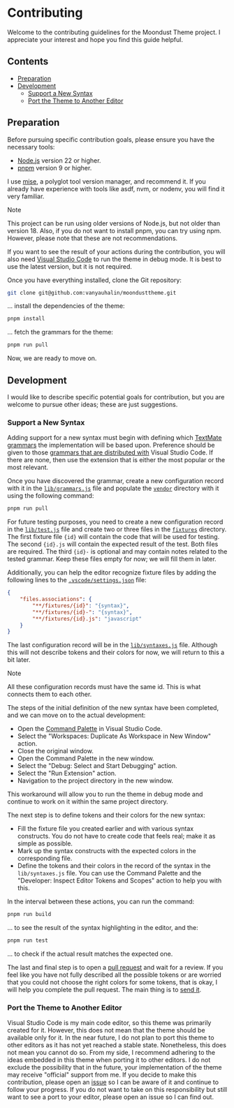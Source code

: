 # Contributing

Welcome to the contributing guidelines for the Moondust Theme project. I appreciate your interest and hope you find this guide helpful.

## Contents

- [Preparation](#preparation)
- [Development](#development)
	- [Support a New Syntax](#support-a-new-syntax)
	- [Port the Theme to Another Editor](#port-the-theme-to-another-editor)

## Preparation

Before pursuing specific contribution goals, please ensure you have the necessary tools:

- [Node.js] version 22 or higher.
- [pnpm] version 9 or higher.

I use [mise], a polyglot tool version manager, and recommend it. If you already have experience with tools like asdf, nvm, or nodenv, you will find it very familiar.

> [!NOTE]
>
> This project can be run using older versions of Node.js, but not older than version 18. Also, if you do not want to install pnpm, you can try using npm. However, please note that these are not recommendations.

If you want to see the result of your actions during the contribution, you will also need [Visual Studio Code] to run the theme in debug mode. It is best to use the latest version, but it is not required.

Once you have everything installed, clone the Git repository:

```sh
git clone git@github.com:vanyauhalin/moondusttheme.git
```

... install the dependencies of the theme:

```sh
pnpm install
```

... fetch the grammars for the theme:

```sh
pnpm run pull
```

Now, we are ready to move on.

## Development

I would like to describe specific potential goals for contribution, but you are welcome to pursue other ideas; these are just suggestions.

### Support a New Syntax

Adding support for a new syntax must begin with defining which [TextMate grammars] the implementation will be based upon. Preference should be given to those [grammars that are distributed with] Visual Studio Code. If there are none, then use the extension that is either the most popular or the most relevant.

Once you have discovered the grammar, create a new configuration record with it in the [`lib/grammars.js`] file and populate the [`vendor`] directory with it using the following command:

```sh
pnpm run pull
```

For future testing purposes, you need to create a new configuration record in the [`lib/test.js`] file and create two or three files in the [`fixtures`] directory. The first fixture file `{id}` will contain the code that will be used for testing. The second `{id}.js` will contain the expected result of the test. Both files are required. The third `{id}-` is optional and may contain notes related to the tested grammar. Keep these files empty for now; we will fill them in later.

Additionally, you can help the editor recognize fixture files by adding the following lines to the [`.vscode/settings.json`] file:

```json
{
	"files.associations": {
		"**/fixtures/{id}": "{syntax}",
		"**/fixtures/{id}-": "{syntax}",
		"**/fixtures/{id}.js": "javascript"
	}
}
```

The last configuration record will be in the [`lib/syntaxes.js`] file. Although this will not describe tokens and their colors for now, we will return to this a bit later.

> [!NOTE]
>
> All these configuration records must have the same id. This is what connects them to each other.

The steps of the initial definition of the new syntax have been completed, and we can move on to the actual development:

- Open the [Command Palette] in Visual Studio Code.
- Select the "Workspaces: Duplicate As Workspace in New Window" action.
- Close the original window.
- Open the Command Palette in the new window.
- Select the "Debug: Select and Start Debugging" action.
- Select the "Run Extension" action.
- Navigation to the project directory in the new window.

This workaround will allow you to run the theme in debug mode and continue to work on it within the same project directory.

The next step is to define tokens and their colors for the new syntax:

- Fill the fixture file you created earlier and with various syntax constructs. You do not have to create code that feels real; make it as simple as possible.
- Mark up the syntax constructs with the expected colors in the corresponding file.
- Define the tokens and their colors in the record of the syntax in the `lib/syntaxes.js` file. You can use the Command Palette and the "Developer: Inspect Editor Tokens and Scopes" action to help you with this.

In the interval between these actions, you can run the command:

```sh
pnpm run build
```

... to see the result of the syntax highlighting in the editor, and the:

```sh
pnpm run test
```

... to check if the actual result matches the expected one.

The last and final step is to open a [pull request] and wait for a review. If you feel like you have not fully described all the possible tokens or are worried that you could not choose the right colors for some tokens, that is okay, I will help you complete the pull request. The main thing is to [send it].

### Port the Theme to Another Editor

Visual Studio Code is my main code editor, so this theme was primarily created for it. However, this does not mean that the theme should be available only for it. In the near future, I do not plan to port this theme to other editors as it has not yet reached a stable state. Nonetheless, this does not mean you cannot do so. From my side, I recommend adhering to the ideas embedded in this theme when porting it to other editors. I do not exclude the possibility that in the future, your implementation of the theme may receive "official" support from me. If you decide to make this contribution, please open an [issue] so I can be aware of it and continue to follow your progress. If you do not want to take on this responsibility but still want to see a port to your editor, please open an issue so I can find out.

<!-- Footnotes -->

[`.vscode/settings.json`]: ./.vscode/settings.json
[`fixtures`]: ./fixtures
[`lib/grammars.js`]: ./lib/grammars.js
[`lib/syntaxes.js`]: ./lib/syntaxes.js
[`lib/test.js`]: ./lib/test.js
[`vendor`]: ./vendor

[TextMate grammars]: https://macromates.com/manual/en/language_grammars/
[grammars that are distributed with]: https://github.com/microsoft/vscode/tree/main/extensions/
[Command Palette]: https://code.visualstudio.com/docs/getstarted/userinterface/#_command-palette
[pull request]: https://docs.github.com/en/github/collaborating-with-issues-and-pull-requests/about-pull-requests/
[send it]: https://github.com/vanyauhalin/moondusttheme/pulls/
[issue]: https://github.com/vanyauhalin/moondusttheme/issues/

[mise]: https://mise.jdx.dev/
[Node.js]: https://nodejs.org/
[pnpm]: https://pnpm.io/
[Visual Studio Code]: https://code.visualstudio.com/
